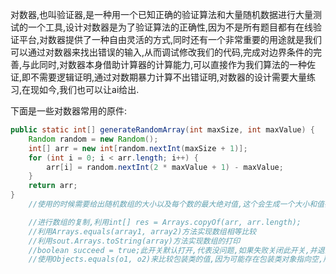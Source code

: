 对数器,也叫验证器,是一种用一个已知正确的验证算法和大量随机数据进行大量测试的一个工具,设计对数器是为了验证算法的正确性,因为不是所有题目都有在线验证平台,对数器提供了一种自由灵活的方式,同时还有一个非常重要的用途就是我们可以通过对数器来找出错误的输入,从而调试修改我们的代码,完成对边界条件的完善,与此同时,对数器本身借助计算器的计算能力,可以直接作为我们算法的一种佐证,即不需要逻辑证明,通过对数期暴力计算不出错证明,对数器的设计需要大量练习,在现如今,我们也可以让ai给出.

下面是一些对数器常用的原件:

```Java
public static int[] generateRandomArray(int maxSize, int maxValue) {
    Random random = new Random();
    int[] arr = new int[random.nextInt(maxSize + 1)];
    for (int i = 0; i < arr.length; i++) {
        arr[i] = random.nextInt(2 * maxValue + 1) - maxValue;
    }
    return arr;
}
    //使用的时候需要给出随机数组的大小以及每个数的最大绝对值,这个会生成一个大小和值都随机的数组,值有正有负
```

```Java
    //进行数组的复制,利用int[] res = Arrays.copyOf(arr, arr.length);
    //利用Arrays.equals(array1, array2)方法实现数组相等比较
    //利用sout.Arrays.toString(array)方法实现数组的打印
	//boolean succeed = true;此开关默认打开,代表没问题,如果失败关闭此开关,并退出,输出失败信息
	//使用Objects.equals(o1, o2)来比较包装类的值,因为可能存在包装类对象指向空,所以不能直接xxx.equals(yyy)
```



